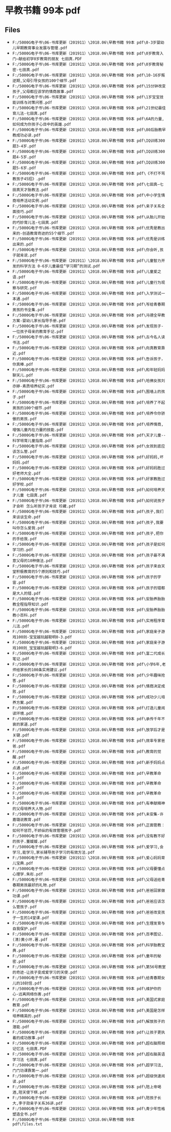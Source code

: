 # 早教书籍 99本 pdf

## Files

- `F:/5000G电子书\06-书库更新（201911）\2018.06\早教书籍 99本 pdf\0-3岁婴幼儿早期教育事业发展与管理.pdf`
- `F:/5000G电子书\06-书库更新（201911）\2018.06\早教书籍 99本 pdf\0岁教育入门—献给初学0岁教育的朋友 七田真.PDF`
- `F:/5000G电子书\06-书库更新（201911）\2018.06\早教书籍 99本 pdf\0岁教育秘密-七田真.pdf`
- `F:/5000G电子书\06-书库更新（201911）\2018.06\早教书籍 99本 pdf\10-16岁叛逆期,父母引导女孩的100个细节.pdf`
- `F:/5000G电子书\06-书库更新（201911）\2018.06\早教书籍 99本 pdf\15分钟改变孩子,父母都应该学的情商故事.pdf`
- `F:/5000G电子书\06-书库更新（201911）\2018.06\早教书籍 99本 pdf\1岁宝宝技能训练与对策问答.pdf`
- `F:/5000G电子书\06-书库更新（201911）\2018.06\早教书籍 99本 pdf\21世纪最佳育儿法-七田真.pdf`
- `F:/5000G电子书\06-书库更新（201911）\2018.06\早教书籍 99本 pdf\6A的力量,如何成为你孩子心目中的英雄.pdf`
- `F:/5000G电子书\06-书库更新（201911）\2018.06\早教书籍 99本 pdf\80后胎教早教成功必读.pdf`
- `F:/5000G电子书\06-书库更新（201911）\2018.06\早教书籍 99本 pdf\IQ训练300题3-4岁.pdf`
- `F:/5000G电子书\06-书库更新（201911）\2018.06\早教书籍 99本 pdf\IQ训练300题4-5岁.pdf`
- `F:/5000G电子书\06-书库更新（201911）\2018.06\早教书籍 99本 pdf\IQ训练300题5-6岁.pdf`
- `F:/5000G电子书\06-书库更新（201911）\2018.06\早教书籍 99本 pdf\《不打不骂教孩子45招》.pdf`
- `F:/5000G电子书\06-书库更新（201911）\2018.06\早教书籍 99本 pdf\七田真—七田真天才胎教法.pdf`
- `F:/5000G电子书\06-书库更新（201911）\2018.06\早教书籍 99本 pdf\中小学生情商培养活动实例.pdf`
- `F:/5000G电子书\06-书库更新（201911）\2018.06\早教书籍 99本 pdf\亲子关系全面技巧.pdf`
- `F:/5000G电子书\06-书库更新（201911）\2018.06\早教书籍 99本 pdf\从胎儿开始的巧妙育儿法-七田真.pdf`
- `F:/5000G电子书\06-书库更新（201911）\2018.06\早教书籍 99本 pdf\优秀是教出来的-创造教育奇迹的55个细节.pdf`
- `F:/5000G电子书\06-书库更新（201911）\2018.06\早教书籍 99本 pdf\优秀是训练出来的.pdf`
- `F:/5000G电子书\06-书库更新（201911）\2018.06\早教书籍 99本 pdf\你会听,孩子就肯说.pdf`
- `F:/5000G电子书\06-书库更新（201911）\2018.06\早教书籍 99本 pdf\儿童智力开发的科学方法 0-6岁儿童最佳“学习期”的测试.pdf`
- `F:/5000G电子书\06-书库更新（201911）\2018.06\早教书籍 99本 pdf\儿童爱之语.pdf`
- `F:/5000G电子书\06-书库更新（201911）\2018.06\早教书籍 99本 pdf\儿童行为观察与研究.pdf`
- `F:/5000G电子书\06-书库更新（201911）\2018.06\早教书籍 99本 pdf\入学测试一本通.pdf`
- `F:/5000G电子书\06-书库更新（201911）\2018.06\早教书籍 99本 pdf\写给青春期男孩的书全集.pdf`
- `F:/5000G电子书\06-书库更新（201911）\2018.06\早教书籍 99本 pdf\冯德全早教方案-婴幼儿家长指导手册.pdf`
- `F:/5000G电子书\06-书库更新（201911）\2018.06\早教书籍 99本 pdf\发现孩子-一位孩子母亲的教育手记.pdf`
- `F:/5000G电子书\06-书库更新（201911）\2018.06\早教书籍 99本 pdf\古今名人读书法.pdf`
- `F:/5000G电子书\06-书库更新（201911）\2018.06\早教书籍 99本 pdf\向真教育靠近.pdf`
- `F:/5000G电子书\06-书库更新（201911）\2018.06\早教书籍 99本 pdf\告诉孩子，你真棒.pdf`
- `F:/5000G电子书\06-书库更新（201911）\2018.06\早教书籍 99本 pdf\和年轻妈妈聊天儿.pdf`
- `F:/5000G电子书\06-书库更新（201911）\2018.06\早教书籍 99本 pdf\哈佛女孩刘亦婷-素质培养纪实.pdf`
- `F:/5000G电子书\06-书库更新（201911）\2018.06\早教书籍 99本 pdf\围墙上的孩子.pdf`
- `F:/5000G电子书\06-书库更新（201911）\2018.06\早教书籍 99本 pdf\培养了不起男孩的100个细节.pdf`
- `F:/5000G电子书\06-书库更新（201911）\2018.06\早教书籍 99本 pdf\培养令你骄傲的男孩.pdf`
- `F:/5000G电子书\06-书库更新（201911）\2018.06\早教书籍 99本 pdf\培养情商,增强儿童内在力量的技能.pdf`
- `F:/5000G电子书\06-书库更新（201911）\2018.06\早教书籍 99本 pdf\天才儿童--科学培育儿童指南.pdf`
- `F:/5000G电子书\06-书库更新（201911）\2018.06\早教书籍 99本 pdf\女孩到底应该怎么管.pdf`
- `F:/5000G电子书\06-书库更新（201911）\2018.06\早教书籍 99本 pdf\好妈妈,坏妈妈.pdf`
- `F:/5000G电子书\06-书库更新（201911）\2018.06\早教书籍 99本 pdf\好妈妈胜过好老师大全.pdf`
- `F:/5000G电子书\06-书库更新（201911）\2018.06\早教书籍 99本 pdf\好家教胜过好学校.pdf`
- `F:/5000G电子书\06-书库更新（201911）\2018.06\早教书籍 99本 pdf\如何培养天才儿童 七田真.pdf`
- `F:/5000G电子书\06-书库更新（201911）\2018.06\早教书籍 99本 pdf\如何说孩子才会听 怎么听孩子才肯说 珍藏.pdf`
- `F:/5000G电子书\06-书库更新（201911）\2018.06\早教书籍 99本 pdf\孩子,我们来谈谈生命.pdf`
- `F:/5000G电子书\06-书库更新（201911）\2018.06\早教书籍 99本 pdf\孩子,我要叫你怎么爱我.pdf`
- `F:/5000G电子书\06-书库更新（201911）\2018.06\早教书籍 99本 pdf\孩子,把你的手给我.pdf`
- `F:/5000G电子书\06-书库更新（201911）\2018.06\早教书籍 99本 pdf\孩子是如何学习的.pdf`
- `F:/5000G电子书\06-书库更新（201911）\2018.06\早教书籍 99本 pdf\孩子最不满意父母的10种做法.pdf`
- `F:/5000G电子书\06-书库更新（201911）\2018.06\早教书籍 99本 pdf\孩子来自天堂积极教育的5个原则和技巧.pdf`
- `F:/5000G电子书\06-书库更新（201911）\2018.06\早教书籍 99本 pdf\孩子的宇宙.pdf`
- `F:/5000G电子书\06-书库更新（201911）\2018.06\早教书籍 99本 pdf\孩子的错都是大人的错.pdf`
- `F:/5000G电子书\06-书库更新（201911）\2018.06\早教书籍 99本 pdf\安胎养胎胎教全程指导知识.pdf`
- `F:/5000G电子书\06-书库更新（201911）\2018.06\早教书籍 99本 pdf\安胎养胎胎教小百科.pdf`
- `F:/5000G电子书\06-书库更新（201911）\2018.06\早教书籍 99本 pdf\实用程序育儿法.pdf`
- `F:/5000G电子书\06-书库更新（201911）\2018.06\早教书籍 99本 pdf\家庭亲子游戏100则-宝宝越玩越聪明0-3.pdf`
- `F:/5000G电子书\06-书库更新（201911）\2018.06\早教书籍 99本 pdf\家庭亲子游戏100则_宝宝越玩越聪明3-6.pdf`
- `F:/5000G电子书\06-书库更新（201911）\2018.06\早教书籍 99本 pdf\富二代成长笔记.pdf`
- `F:/5000G电子书\06-书库更新（201911）\2018.06\早教书籍 99本 pdf\小学6年,老师给家长的100条实用建议.pdf`
- `F:/5000G电子书\06-书库更新（201911）\2018.06\早教书籍 99本 pdf\少年趣味抢答.pdf`
- `F:/5000G电子书\06-书库更新（201911）\2018.06\早教书籍 99本 pdf\情商决定成败.pdf`
- `F:/5000G电子书\06-书库更新（201911）\2018.06\早教书籍 99本 pdf\成功少儿培养方案.pdf`
- `F:/5000G电子书\06-书库更新（201911）\2018.06\早教书籍 99本 pdf\打造儿童阅读环境.pdf`
- `F:/5000G电子书\06-书库更新（201911）\2018.06\早教书籍 99本 pdf\承传千年不衰的家道.pdf`
- `F:/5000G电子书\06-书库更新（201911）\2018.06\早教书籍 99本 pdf\放学后才是关键.pdf`
- `F:/5000G电子书\06-书库更新（201911）\2018.06\早教书籍 99本 pdf\效率专家爸爸.pdf`
- `F:/5000G电子书\06-书库更新（201911）\2018.06\早教书籍 99本 pdf\教育的觉醒.pdf`
- `F:/5000G电子书\06-书库更新（201911）\2018.06\早教书籍 99本 pdf\新手妈妈点点通.pdf`
- `F:/5000G电子书\06-书库更新（201911）\2018.06\早教书籍 99本 pdf\早教革命1.pdf`
- `F:/5000G电子书\06-书库更新（201911）\2018.06\早教书籍 99本 pdf\早教革命2.pdf`
- `F:/5000G电子书\06-书库更新（201911）\2018.06\早教书籍 99本 pdf\早教革命3.pdf`
- `F:/5000G电子书\06-书库更新（201911）\2018.06\早教书籍 99本 pdf\有奉献精神的父母培养大人物.pdf`
- `F:/5000G电子书\06-书库更新（201911）\2018.06\早教书籍 99本 pdf\未安集-许嘉璐说教育.pdf`
- `F:/5000G电子书\06-书库更新（201911）\2018.06\早教书籍 99本 pdf\正面管教：如何不惩罚,不娇纵的有效管理孩子.pdf`
- `F:/5000G电子书\06-书库更新（201911）\2018.06\早教书籍 99本 pdf\没有教不好的孩子.董媛媛.pdf`
- `F:/5000G电子书\06-书库更新（201911）\2018.06\早教书籍 99本 pdf\爱学习,会学习,能学习,家长辅导孩子学习的有效方法.pdf`
- `F:/5000G电子书\06-书库更新（201911）\2018.06\早教书籍 99本 pdf\爱心妈妈育儿宝典.pdf`
- `F:/5000G电子书\06-书库更新（201911）\2018.06\早教书籍 99本 pdf\父母要懂点心理学.朱彤.pdf`
- `F:/5000G电子书\06-书库更新（201911）\2018.06\早教书籍 99本 pdf\父母送给青春期男孩最好的礼物.pdf`
- `F:/5000G电子书\06-书库更新（201911）\2018.06\早教书籍 99本 pdf\爸爸回家做功课.pdf`
- `F:/5000G电子书\06-书库更新（201911）\2018.06\早教书籍 99本 pdf\爸爸应该怎么管孩子.pdf`
- `F:/5000G电子书\06-书库更新（201911）\2018.06\早教书籍 99本 pdf\爸爸改变孩子一生的14堂课.pdf`
- `F:/5000G电子书\06-书库更新（201911）\2018.06\早教书籍 99本 pdf\生理发育与自我保护.pdf`
- `F:/5000G电子书\06-书库更新（201911）\2018.06\早教书籍 99本 pdf\百孝图记.(清)黄小坪.著.pdf`
- `F:/5000G电子书\06-书库更新（201911）\2018.06\早教书籍 99本 pdf\科学胎教宝典.pdf`
- `F:/5000G电子书\06-书库更新（201911）\2018.06\早教书籍 99本 pdf\童年的秘密.pdf`
- `F:/5000G电子书\06-书库更新（201911）\2018.06\早教书籍 99本 pdf\第56号教室的奇迹-让孩子变成爱学习的天使.pdf`
- `F:/5000G电子书\06-书库更新（201911）\2018.06\早教书籍 99本 pdf\给青春期女儿的10封信.pdf`
- `F:/5000G电子书\06-书库更新（201911）\2018.06\早教书籍 99本 pdf\维护你的心-远离网络伤害.pdf`
- `F:/5000G电子书\06-书库更新（201911）\2018.06\早教书籍 99本 pdf\美国式家庭教育.pdf`
- `F:/5000G电子书\06-书库更新（201911）\2018.06\早教书籍 99本 pdf\美国是怎样培养精英的.pdf`
- `F:/5000G电子书\06-书库更新（201911）\2018.06\早教书籍 99本 pdf\解放孩子的潜能.pdf`
- `F:/5000G电子书\06-书库更新（201911）\2018.06\早教书籍 99本 pdf\让孩子更执着的成功故事.pdf`
- `F:/5000G电子书\06-书库更新（201911）\2018.06\早教书籍 99本 pdf\超右脑照相记忆法 七田真.PDF`
- `F:/5000G电子书\06-书库更新（201911）\2018.06\早教书籍 99本 pdf\超右脑英语学习法 七田真.pdf`
- `F:/5000G电子书\06-书库更新（201911）\2018.06\早教书籍 99本 pdf\超学习法,门门功课靠第一.pdf`
- `F:/5000G电子书\06-书库更新（201911）\2018.06\早教书籍 99本 pdf\超级快速阅读.pdf`
- `F:/5000G电子书\06-书库更新（201911）\2018.06\早教书籍 99本 pdf\陪上帝喝酒,陪天使下棋.pdf`
- `F:/5000G电子书\06-书库更新（201911）\2018.06\早教书籍 99本 pdf\陪孩子长大,李子勋亲子关系36讲.pdf`
- `F:/5000G电子书\06-书库更新（201911）\2018.06\早教书籍 99本 pdf\青少年性格塑造全书.pdf`
- `F:/5000G电子书\06-书库更新（201911）\2018.06\早教书籍 99本 pdf\files.txt`
